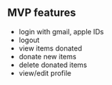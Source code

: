 ## MVP features
- login with gmail, apple IDs
- logout
- view items donated
- donate new items
- delete donated items
- view/edit profile